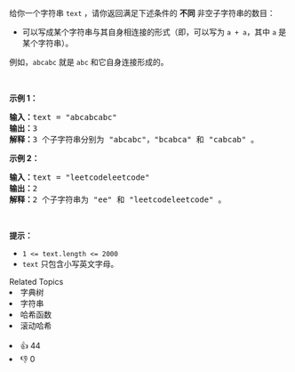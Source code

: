 <p>给你一个字符串&nbsp;<code>text</code> ，请你返回满足下述条件的&nbsp;<strong>不同</strong> 非空子字符串的数目：</p>

<ul> 
 <li>可以写成某个字符串与其自身相连接的形式（即，可以写为 <code>a&nbsp;+ a</code>，其中 <code>a</code> 是某个字符串）。</li> 
</ul>

<p>例如，<code>abcabc</code>&nbsp;就是&nbsp;<code>abc</code>&nbsp;和它自身连接形成的。</p>

<p>&nbsp;</p>

<p><strong>示例 1：</strong></p>

<pre><strong>输入：</strong>text = "abcabcabc"
<strong>输出：</strong>3
<strong>解释：</strong>3 个子字符串分别为 "abcabc"，"bcabca" 和 "cabcab" 。
</pre>

<p><strong>示例 2：</strong></p>

<pre><strong>输入：</strong>text = "leetcodeleetcode"
<strong>输出：</strong>2
<strong>解释：</strong>2 个子字符串为 "ee" 和 "leetcodeleetcode" 。
</pre>

<p>&nbsp;</p>

<p><strong>提示：</strong></p>

<ul> 
 <li><code>1 &lt;= text.length &lt;= 2000</code></li> 
 <li><code>text</code>&nbsp;只包含小写英文字母。</li> 
</ul>

<div><div>Related Topics</div><div><li>字典树</li><li>字符串</li><li>哈希函数</li><li>滚动哈希</li></div></div><br><div><li>👍 44</li><li>👎 0</li></div>